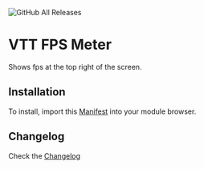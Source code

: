 ![GitHub All Releases](https://img.shields.io/badge/dynamic/json?color=green&label=downloads&query=*&url=http%3A%2F%2Faws.ardittristan.xyz%3A9756%2FdownloadCount%2FVTTFPSMeter)

# VTT FPS Meter

Shows fps at the top right of the screen.

## Installation

To install, import this [Manifest](https://raw.githubusercontent.com/ardittristan/VTTFPSMeter/master/module.json) into your module browser.

## Changelog

Check the [Changelog](https://github.com/ardittristan/VTTFPSMeter/blob/master/CHANGELOG.md)
